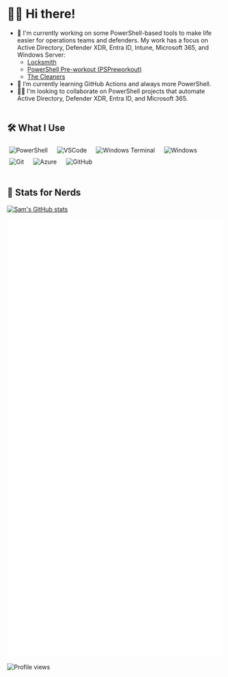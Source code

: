 # 👋🏻 Hi there!

- 🔭 I'm currently working on some PowerShell-based tools to make life easier for operations teams and defenders. My work has a focus on Active Directory, Defender XDR, Entra ID, Intune, Microsoft 365, and Windows Server:
  - [Locksmith](https://github.com/TrimarcJake/Locksmith)
  - [PowerShell Pre-workout (PSPreworkout)](https://github.com/SamErde/PowerShell-Pre-Workout)
  - [The Cleaners](https://github.com/SamErde/TheCleaners)
- 🌱 I’m currently learning GitHub Actions and always more PowerShell.
- 👨‍💻 I'm looking to collaborate on PowerShell projects that automate Active Directory, Defender XDR, Entra ID, and Microsoft 365.
&nbsp;  
&nbsp;  

## 🛠️ What I Use
<div id="logos">
  <img alt="PowerShell" width="30px" src="https://raw.githubusercontent.com/PowerShell/PowerShell/6ceaf92bf941f8c08367016c8cfe1dcc9aafbce1/assets/ps_black_128.svg" style="margin:5px" />  &nbsp;  
  <img alt="VSCode" width="30px" src="https://cdn.jsdelivr.net/gh/devicons/devicon/icons/vscode/vscode-original.svg" style="margin:5px" />  &nbsp;  
  <img alt="Windows Terminal" width="30px" src="https://raw.githubusercontent.com/microsoft/terminal/main/res/terminal.ico" style="margin:5px" />  &nbsp;  
  <img alt="Windows" width="30px" src="https://cdn.jsdelivr.net/gh/devicons/devicon@latest/icons/windows11/windows11-original.svg" style="margin:5px" />  &nbsp;  
  <img alt="Git" width="30px" src="https://cdn.jsdelivr.net/gh/devicons/devicon/icons/git/git-original.svg" style="margin:5px" />  &nbsp;  
  <img alt="Azure" width="30px" src="https://cdn.jsdelivr.net/gh/devicons/devicon/icons/azure/azure-original.svg" style="margin:5px" />  &nbsp;  
  <img alt="GitHub" width="30px" src="https://cdn.jsdelivr.net/gh/devicons/devicon/icons/github/github-original.svg" style="margin:5px" />  
</div>
&nbsp;  
&nbsp;  

## 🔢 Stats for Nerds

[![Sam's GitHub stats](https://github-readme-stats.vercel.app/api?username=SamErde&count_private=true&show_icons=true&theme=default)](https://github.com/anuraghazra/github-readme-stats)

![Metrics](/github-metrics.svg)

![Profile views][views]

<!-- link references -->
[views]: https://komarev.com/ghpvc/?username=samerde
